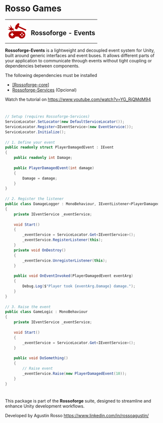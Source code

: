 # Rosso Games

<table>
  <tr>
    <td><img src="https://github.com/rossogames/Rossoforge-Events/blob/master/logo.png?raw=true" alt="Rossoforge" width="64"/></td>
    <td><h2>Rossoforge - Events</h2></td>
  </tr>
</table>

**Rossoforge-Events** is a lightweight and decoupled event system for Unity, built around generic interfaces and event buses. It allows different parts of your application to communicate through events without tight coupling or dependencies between components.

The following dependencies must be installed
* [[Rossoforge-core]](https://github.com/rossogames/Rossoforge-Core.git)
* [Rossoforge-Services](https://github.com/rossogames/Rossoforge-Services.git) (Opcional)

Watch the tutorial on https://www.youtube.com/watch?v=YG_RjQMdM94
#
```csharp
// Setup (requires Rossoforge-Services)
ServiceLocator.SetLocator(new DefaultServiceLocator());
ServiceLocator.Register<IEventService>(new EventService());
ServiceLocator.Initialize();

// 1. Define your event
public readonly struct PlayerDamagedEvent : IEvent
{
    public readonly int Damage;

    public PlayerDamagedEvent(int damage)
    {
        Damage = damage;
    }
}

// 2. Register the listener
public class DamageLogger : MonoBehaviour, IEventListener<PlayerDamagedEvent>
{
    private IEventService _eventService;

    void Start()
    {
        _eventService = ServiceLocator.Get<IEventService>();
        _eventService.RegisterListener(this);
    }
    private void OnDestroy()
    {
        _eventService.UnregisterListener(this);
    }

    public void OnEventInvoked(PlayerDamagedEvent eventArg)
    {
        Debug.Log($"Player took {eventArg.Damage} damage.");
    }
}

// 3. Raise the event
public class GameLogic : MonoBehaviour
{
    private IEventService _eventService;

    void Start()
    {
        _eventService = ServiceLocator.Get<IEventService>();
    }

    public void DoSomething()
    {
        // Raise event
        _eventService.Raise(new PlayerDamagedEvent(10));
    }
}
```
#
This package is part of the **Rossoforge** suite, designed to streamline and enhance Unity development workflows.

Developed by Agustin Rosso
https://www.linkedin.com/in/rossoagustin/
